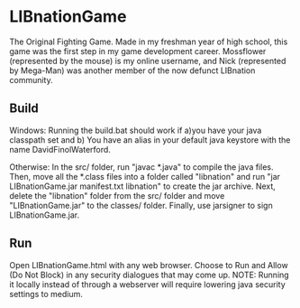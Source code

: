 LIBnationGame
=============
The Original Fighting Game.
Made in my freshman year of high school, this game was the first step in my game development career.
Mossflower (represented by the mouse) is my online username, and Nick (represented by Mega-Man) was another member of the now defunct LIBnation community.


Build
-------------
Windows: 
Running the build.bat should work if a)you have your java classpath set and b) You have an alias in your default java keystore with the name DavidFinolWaterford.

Otherwise: 
In the src/ folder, run "javac *.java" to compile the java files.
Then, move all the *.class files into a folder called "libnation" and run "jar LIBnationGame.jar manifest.txt libnation" to create the jar archive. 
Next, delete the "libnation" folder from the src/ folder and move "LIBnationGame.jar" to the classes/ folder.
Finally, use jarsigner to sign LIBnationGame.jar.


Run
-------------
Open LIBnationGame.html with any web browser. Choose to Run and Allow (Do Not Block) in any security dialogues that may come up.
NOTE: Running it locally instead of through a webserver will require lowering java security settings to medium.
